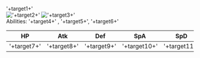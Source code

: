 '+target1+'   
!['+target2+'](http://play.pokemonshowdown.com/sprites/types/'+target2+'.png)
!['+target3+'](http://play.pokemonshowdown.com/sprites/types/'+target3+'.png)  
Abilities: '+target4+' , '+target5+',  '+target6+'

| HP          | Atk         |     Def     | SpA          | SpD          | Spe          | BST     |
|-------------|-------------|:-----------:|--------------|--------------|--------------|---------|
| '+target7+' | '+target8+' | '+target9+' | '+target10+' | '+target11+' | '+target12+' | '+tot+' |
